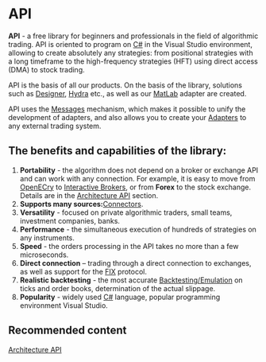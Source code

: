 # API

**API** \- a free library for beginners and professionals in the field of algorithmic trading. API is oriented to program on [C\#](https://en.wikipedia.org/wiki/C_Sharp_(programming_language)) in the Visual Studio environment, allowing to create absolutely any strategies: from positional strategies with a long timeframe to the high\-frequency strategies (HFT) using direct access (DMA) to stock trading. 

API is the basis of all our products. On the basis of the library, solutions such as [Designer](Designer.md), [Hydra](Hydra.md) etc., as well as our [MatLab](MatLab.md) adapter are created. 

API uses the [Messages](Messages.md) mechanism, which makes it possible to unify the development of adapters, and also allows you to create your [Adapters](Messages_adapters.md) to any external trading system. 

## The benefits and capabilities of the library:

1. **Portability** \- the algorithm does not depend on a broker or exchange API and can work with any connection. For example, it is easy to move from [OpenECry](OEC.md) to [Interactive Brokers](IB.md), or from **Forex** to the stock exchange. Details are in the [Architecture API](StockSharpArchitecture.md) section. 
2. **Supports many sources:**[Connectors](API_Connectors.md).
3. **Versatility** \- focused on private algorithmic traders, small teams, investment companies, banks. 
4. **Performance** \- the simultaneous execution of hundreds of strategies on any instruments. 
5. **Speed** \- the orders processing in the API takes no more than a few microseconds. 
6. **Direct connection** – trading through a direct connection to exchanges, as well as support for the [FIX](Fix.md) protocol. 
7. **Realistic backtesting** \- the most accurate [Backtesting\/Emulation](StrategyTesting.md) on ticks and order books, determination of the actual slippage. 
8. **Popularity** \- widely used [C\#](https://en.wikipedia.org/wiki/C_Sharp_(programming_language)) language, popular programming environment Visual Studio. 

## Recommended content

[Architecture API](StockSharpArchitecture.md)
